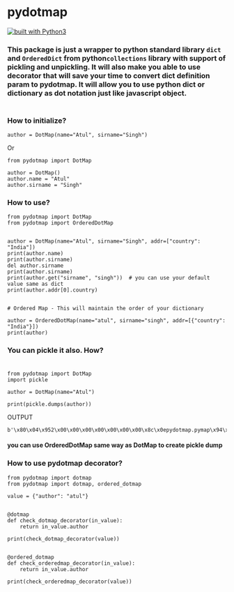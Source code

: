 # pydotmap
[![built with Python3](https://img.shields.io/badge/built%20with-Python3.x-red.svg)](https://www.python.org/)

### This package is just a wrapper to python standard library `dict` and `OrderedDict` from python`collections` library with support of pickling and unpickling. It will also make you able to use decorator that will save your time to convert dict definition param to pydotmap. It will allow you to use python dict or dictionary as dot notation just like javascript object. <br><br>

### How to initialize?

```
author = DotMap(name="Atul", sirname="Singh")
```

Or

```
from pydotmap import DotMap

author = DotMap()
author.name = "Atul"
author.sirname = "Singh"
```

### How to use?
```
from pydotmap import DotMap
from pydotmap import OrderedDotMap


author = DotMap(name="Atul", sirname="Singh", addr=["country": "India"])
print(author.name)
print(author.sirname)
del author.sirname
print(author.sirname)
print(author.get("sirname", "singh"))  # you can use your default value same as dict
print(author.addr[0].country)


# Ordered Map - This will maintain the order of your dictionary

author = OrderedDotMap(name="atul", sirname="singh", addr=[{"country": "India"}])
print(author)

```

### You can pickle it also. How? <br><br>

```
from pydotmap import DotMap
import pickle

author = DotMap(name="Atul")

print(pickle.dumps(author))
```

OUTPUT

```
b'\x80\x04\x952\x00\x00\x00\x00\x00\x00\x00\x8c\x0epydotmap.pymap\x94\x8c\x06DotMap\x94\x93\x94)\x81\x94\x8c\x04name\x94\x8c\x04Atul\x94sh\x03b.'
```
#### you can use OrderedDotMap same way as DotMap to create pickle dump

### How to use pydotmap decorator?

```
from pydotmap import dotmap
from pydotmap import dotmap, ordered_dotmap

value = {"author": "atul"}


@dotmap
def check_dotmap_decorator(in_value):
    return in_value.author

print(check_dotmap_decorator(value))


@ordered_dotmap
def check_orderedmap_decorator(in_value):
    return in_value.author

print(check_orderedmap_decorator(value))